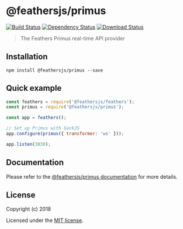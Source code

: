 # @feathersjs/primus

[![Build Status](https://travis-ci.org/feathersjs/feathers.png?branch=master)](https://travis-ci.org/feathersjs/feathers)
[![Dependency Status](https://img.shields.io/david/feathersjs/feathers.svg?style=flat-square&path=packages/primus)](https://david-dm.org/feathersjs/feathers?path=packages/primus)
[![Download Status](https://img.shields.io/npm/dm/@feathersjs/primus.svg?style=flat-square)](https://www.npmjs.com/package/@feathersjs/primus)

> The Feathers Primus real-time API provider

## Installation

```
npm install @feathersjs/primus --save
```

## Quick example

```js
const feathers = require('@feathersjs/feathers');
const primus = require('@feathersjs/primus');

const app = feathers();

// Set up Primus with SockJS
app.configure(primus({ transformer: 'ws' }));

app.listen(3030);
```

## Documentation

Please refer to the [@feathersjs/primus documentation](https://docs.feathersjs.com/api/primus.html) for more details.

## License

Copyright (c) 2018

Licensed under the [MIT license](LICENSE).
